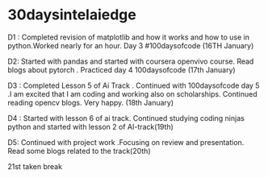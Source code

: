 # 30daysintelaiedge

D1 : Completed revision of matplotlib and how it works and how to use in python.Worked nearly for an hour. Day 3 #100daysofcode (16TH January)

D2: Started with pandas and started with coursera openvivo course. Read blogs about pytorch . Practiced day 4 100daysofcode (17th January)


D3 : Completed Lesson 5 of Ai Track . Continued with 100daysofcode day 5 .I am excited that I am coding and working also on scholarships.  Continued reading opencv blogs. Very happy. (18th January)

D4 : Started with lesson 6 of ai track. Continued studying coding ninjas python and started with lesson 2 of AI-track(19th)

D5: Continued with project work .Focusing on review and presentation. Read some blogs related to the track(20th)

21st taken break


